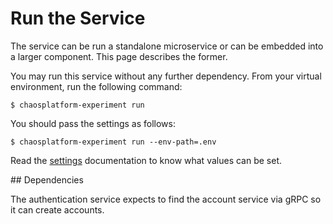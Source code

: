 # Run the Service

The service can be run a standalone microservice or can be embedded into
a larger component. This page describes the former.

You may run this service without any further dependency. From your virtual
environment, run the following command:

```
$ chaosplatform-experiment run
```

You should pass the settings as follows:


```
$ chaosplatform-experiment run --env-path=.env
```

Read the [settings][] documentation to know what values can be set.

[settings]: ./settings.md


## Dependencies

The authentication service expects to find the account service via gRPC so it
can create accounts.

